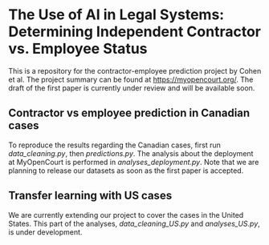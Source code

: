 # The Use of AI in Legal Systems: Determining Independent Contractor vs. Employee Status

This is a repository for the contractor-employee prediction project by Cohen et al. The project summary can be found at https://myopencourt.org/. The draft of the first paper is currently under review and will be available soon.

## Contractor vs employee prediction in Canadian cases
To reproduce the results regarding the Canadian cases, first run *data_cleaning.py*, then *predictions.py*. The analysis about the deployment at MyOpenCourt is performed in *analyses_deployment.py*. Note that we are planning to release our datasets as soon as the first paper is accepted.

## Transfer learning with US cases
We are currently extending our project to cover the cases in the United States. This part of the analyses, *data_cleaning_US.py* and *analyses_US.py*, is under development.
